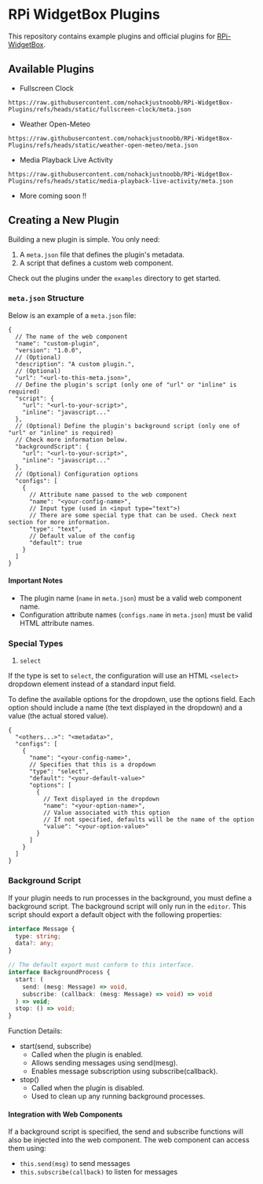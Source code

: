 # RPi WidgetBox Plugins

This repository contains example plugins and official plugins for [RPi-WidgetBox](https://github.com/nohackjustnoobb/RPi-WidgetBox).

## Available Plugins

- Fullscreen Clock

```
https://raw.githubusercontent.com/nohackjustnoobb/RPi-WidgetBox-Plugins/refs/heads/static/fullscreen-clock/meta.json
```

- Weather Open-Meteo

```
https://raw.githubusercontent.com/nohackjustnoobb/RPi-WidgetBox-Plugins/refs/heads/static/weather-open-meteo/meta.json
```

- Media Playback Live Activity

```
https://raw.githubusercontent.com/nohackjustnoobb/RPi-WidgetBox-Plugins/refs/heads/static/media-playback-live-activity/meta.json
```

- More coming soon !!

## Creating a New Plugin

Building a new plugin is simple. You only need:

1. A `meta.json` file that defines the plugin's metadata.
2. A script that defines a custom web component.

Check out the plugins under the `examples` directory to get started.

### `meta.json` Structure

Below is an example of a `meta.json` file:

```jsonc
{
  // The name of the web component
  "name": "custom-plugin",
  "version": "1.0.0",
  // (Optional)
  "description": "A custom plugin.",
  // (Optional)
  "url": "<url-to-this-meta.json>",
  // Define the plugin's script (only one of "url" or "inline" is required)
  "script": {
    "url": "<url-to-your-script>",
    "inline": "javascript..."
  },
  // (Optional) Define the plugin's background script (only one of "url" or "inline" is required)
  // Check more information below.
  "backgroundScript": {
    "url": "<url-to-your-script>",
    "inline": "javascript..."
  },
  // (Optional) Configuration options
  "configs": [
    {
      // Attribute name passed to the web component
      "name": "<your-config-name>",
      // Input type (used in <input type="text">)
      // There are some special type that can be used. Check next section for more information.
      "type": "text",
      // Default value of the config
      "default": true
    }
  ]
}
```

#### Important Notes

- The plugin name (`name` in `meta.json`) must be a valid web component name.
- Configuration attribute names (`configs.name` in `meta.json`) must be valid HTML attribute names.

### Special Types

1. `select`

If the type is set to `select`, the configuration will use an HTML `<select>` dropdown element instead of a standard input field.

To define the available options for the dropdown, use the options field. Each option should include a name (the text displayed in the dropdown) and a value (the actual stored value).

```jsonc
{
  "<others...>": "<metadata>",
  "configs": [
    {
      "name": "<your-config-name>",
      // Specifies that this is a dropdown
      "type": "select",
      "default": "<your-default-value>"
      "options": [
        {
          // Text displayed in the dropdown
          "name": "<your-option-name>",
          // Value associated with this option
          // If not specified, defaults will be the name of the option
          "value": "<your-option-value>"
        }
      ]
    }
  ]
}
```

### Background Script

If your plugin needs to run processes in the background, you must define a background script. The background script will only run in the `editor`. This script should export a default object with the following properties:

```typescript
interface Message {
  type: string;
  data?: any;
}

// The default export must conform to this interface.
interface BackgroundProcess {
  start: (
    send: (mesg: Message) => void,
    subscribe: (callback: (mesg: Message) => void) => void
  ) => void;
  stop: () => void;
}
```

Function Details:

- start(send, subscribe)
  - Called when the plugin is enabled.
  - Allows sending messages using send(mesg).
  - Enables message subscription using subscribe(callback).
- stop()
  - Called when the plugin is disabled.
  - Used to clean up any running background processes.

#### Integration with Web Components

If a background script is specified, the send and subscribe functions will also be injected into the web component. The web component can access them using:

- `this.send(msg)` to send messages
- `this.subscribe(callback)` to listen for messages
